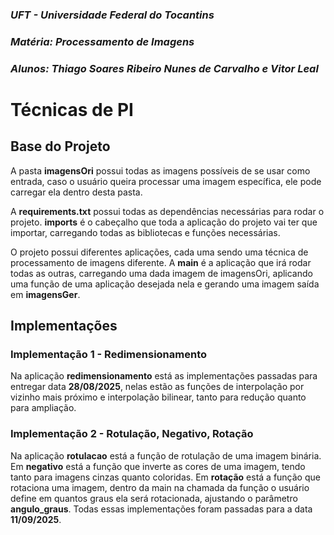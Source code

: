 ### _UFT - Universidade Federal do Tocantins_
### _Matéria: Processamento de Imagens_
### _Alunos: Thiago Soares Ribeiro Nunes de Carvalho e Vitor Leal_

# Técnicas de PI

## Base do Projeto

A pasta **imagensOri** possui todas as imagens possíveis de se usar como entrada, caso o usuário queira processar uma imagem específica, ele pode carregar ela dentro desta pasta.

A **requirements.txt** possui todas as dependências necessárias para rodar o projeto. **imports** é o cabeçalho que toda a aplicação  do projeto vai ter que importar, carregando todas as bibliotecas e funções necessárias.

O projeto possui diferentes aplicações, cada uma sendo uma técnica de processamento de imagens diferente. A **main** é a aplicação que irá rodar todas as outras, carregando uma dada imagem de imagensOri, aplicando uma função de uma aplicação desejada nela e gerando uma imagem saída em **imagensGer**.

## Implementações

### Implementação 1 - Redimensionamento

Na aplicação **redimensionamento** está as implementações passadas para entregar data **28/08/2025**, nelas estão as funções de interpolação por vizinho mais próximo e interpolação bilinear, tanto para redução quanto para ampliação.

### Implementação 2 - Rotulação, Negativo, Rotação

Na aplicação **rotulacao** está a função de rotulação de uma imagem binária. Em **negativo** está a função que inverte as cores de uma imagem, tendo tanto para imagens cinzas quanto coloridas. Em **rotação** está a função que rotaciona uma imagem, dentro da main na chamada da função o usuário define em quantos graus ela será rotacionada, ajustando o parâmetro **angulo_graus**. Todas essas implementações foram passadas para a data **11/09/2025**. 
